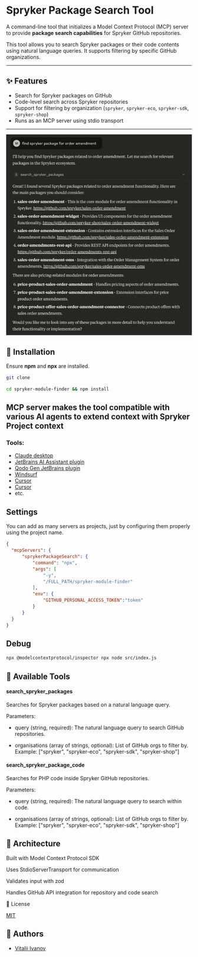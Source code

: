 # Spryker Package Search Tool

A command-line tool that initializes a Model Context Protocol (MCP) server to provide **package search capabilities** for Spryker GitHub repositories.

This tool allows you to search Spryker packages or their code contents using natural language queries. It supports filtering by specific GitHub organizations.

---

## ✨ Features

- Search for Spryker packages on GitHub
- Code-level search across Spryker repositories
- Support for filtering by organization (`spryker`, `spryker-eco`, `spryker-sdk`, `spryker-shop`)
- Runs as an MCP server using stdio transport

---

![Example with Claude](doc/claude-ex.png)

## 🚀 Installation

Ensure **npm** and **npx** are installed.

```bash
git clone
```

```bash
cd spryker-module-finder && npm install
```

## MCP server makes the tool compatible with various AI agents to extend context with Spryker Project context

### Tools:
- [Claude desktop](https://claude.ai/download)
- [JetBrains AI Assistant plugin](https://plugins.jetbrains.com/plugin/22282-jetbrains-ai-assistant)
- [Qodo Gen JetBrains plugin](https://plugins.jetbrains.com/plugin/21206-qodo-gen)
- [Windsurf](https://docs.windsurf.com/windsurf/mcp)
- [Cursor](https://docs.cursor.com/context/model-context-protocol)
- [Cursor](https://docs.cursor.com/context/model-context-protocol)
- etc.

## Settings

You can add as many servers as projects, just by configuring them properly using the project name.
```json
{
  "mcpServers": {
      "sprykerPackageSearch": {
          "command": "npx",
          "args": [
              "-y",
              "/FULL_PATH/spryker-module-finder"
          ],
          "env": {
              "GITHUB_PERSONAL_ACCESS_TOKEN":"token"
          }
      }
  }
}
```

## Debug

```bash
npx @modelcontextprotocol/inspector npx node src/index.js
```

## 🧠 Available Tools
#### search_spryker_packages
Searches for Spryker packages based on a natural language query. 

Parameters:
- query (string, required): The natural language query to search GitHub repositories.

- organisations (array of strings, optional): List of GitHub orgs to filter by. Example:
["spryker", "spryker-eco", "spryker-sdk", "spryker-shop"]

#### search_spryker_package_code
Searches for PHP code inside Spryker GitHub repositories.

Parameters:
- query (string, required): The natural language query to search within code.

- organisations (array of strings, optional): List of GitHub orgs to filter by. Example:
["spryker", "spryker-eco", "spryker-sdk", "spryker-shop"]

## 🧩 Architecture
Built with Model Context Protocol SDK

Uses StdioServerTransport for communication

Validates input with zod

Handles GitHub API integration for repository and code search

📄 License

[MIT](LICENSE)

## 👥 Authors

* [Vitalii Ivanov](https://www.linkedin.com/in/vitalii-ivanov-306b261a3/)
